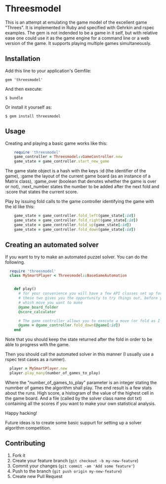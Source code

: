 # Threesmodel

This is an attempt at emulating the game model of the excellent game "Threes".
It is implemented in Ruby and specified with Gehrkin and rspec examples.
The gem is not indended to be a game in it self, but with relative ease one
could use it as the game engine for a command line or a web version of the game.
It supports playing multiple games simultaneously.

## Installation

Add this line to your application's Gemfile:

    gem 'threesmodel'

And then execute:

    $ bundle

Or install it yourself as:

    $ gem install threesmodel

## Usage

Creating and playing a basic game works like this:

```ruby
    require 'threesmodel'
    game_controller = Threesmodel::GameController.new
    game_state = game_controller.start_new_game
```

The game state object is a hash with the keys :id (the identifier of the game),
:game the layout of the current game board (as an instance of a Matrix class),
:game_over (boolean that denotes whether the game is over or not),
:next_number states the number to be added after the next fold and
:score that states the current score.

Play by issuing fold calls to the game controller identifying the game with the id like this:

```ruby
    game_state = game_controller.fold_left(game_state[:id])
    game_state = game_controller.fold_right(game_state[:id])
    game_state = game_controller.fold_up(game_state[:id])
    game_state = game_controller.fold_down(game_state[:id])
```

## Creating an automated solver

If you want to try to make an automated puzzel solver. You can do the following.

```ruby
  require 'threesmodel'
  class MySmartPlayer < Threesmodel::BaseGameAutomation


    def play()
      # for your convenience you will have a few API classes set up for you.
      # these two gives you the opportunity to try things out, before you decide
      # which move you want to make
      @game_board_folder
      @score_calculator

      # The game controller allows you to execute a move (or fold as I like to call it)
      @game = @game_controller.fold_down(@game[:id])
    end
```
Note that you should keep the state returned after the fold in order to be able
to progress with the game.

Then you should call the automated solver in this manner (I usually use a rspec test cases as a runner).

```ruby
  player = MySmartPlayer.new
  player.play_many(number_of_games_to_play)
```
Where the "number_of_games_to_play" parameter is an integer stating the numnber of games the algorithm shall play.
The end result is a few stats about the runs. High score, a histogram of the value of the highest cell in the game board.
And a file (called by the solver class name dot txt) containing all the scores if you want to make your own statistical analysis.

Happy hacking!

Future ideas is to create some basic suppurt for setting up a solver algorithm competition.


## Contributing

1. Fork it
2. Create your feature branch (`git checkout -b my-new-feature`)
3. Commit your changes (`git commit -am 'Add some feature'`)
4. Push to the branch (`git push origin my-new-feature`)
5. Create new Pull Request

